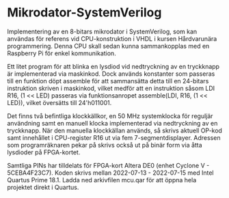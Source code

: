 # Mikrodator-SystemVerilog
Implementering av en 8-bitars mikrodator i SystemVerilog, som kan användas för referens vid CPU-konstruktion i VHDL i kursen Hårdvarunära programmering.
Denna CPU skall sedan kunna sammankopplas med en Raspberry Pi för enkel kommunikation.

Ett litet program för att blinka en lysdiod vid nedtryckning av en tryckknapp är implementerad via maskinkod. Dock används konstanter som passeras till en funktion
döpt assemble för att sammansätta detta till en 24-bitars instruktion skriven i maskinkod, vilket medför att en instruktion såsom LDI R16, (1 << LED) passeras via
funktionsanropet assemble(LDI, R16, (1 << LED)), vilket översätts till 24'h011001.

Det finns två befintliga klockkällkor, en 50 MHz systemklocka för reguljär användning samt en manuell klocka implementerad via nedtryckning av en tryckknapp.
När den manuella klockkällan används, så skrivs aktuell OP-kod samt innehållet i CPU-register R16 ut via fem 7-segmentdisplayer.
Adressen som programräknaren pekar på skrivs också ut på binär form via åtta lysdioder på FPGA-kortet.

Samtliga PINs har tilldelats för FPGA-kort Altera DE0 (enhet Cyclone V - 5CEBA4F23C7).
Koden skrivs mellan 2022-07-13 - 2022-07-15 med Intel Quartus Prime 18.1.
Ladda ned arkivfilen mcu.qar för att öppna hela projektet direkt i Quartus.

